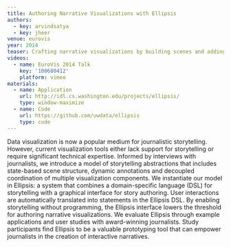 ```yaml
---
title: Authoring Narrative Visualizations with Ellipsis
authors:
  - key: arvindsatya
  - key: jheer
venue: eurovis
year: 2014
teaser: Crafting narrative visualizations by building scenes and adding annotations to existing visualizations using the Ellipsis interface.
videos:
  - name: EuroVis 2014 Talk
    key: '100680412'
    platform: vimeo
materials:
  - name: Application
    url: http://idl.cs.washington.edu/projects/ellipsis/
    type: window-maximize
  - name: Code
    url: https://github.com/uwdata/ellipsis
    type: code
---
```

Data visualization is now a popular medium for journalistic storytelling. However, current visualization tools either lack support for storytelling or require significant technical expertise. Informed by interviews with journalists, we introduce a model of storytelling abstractions that includes state-based scene structure, dynamic annotations and decoupled coordination of multiple visualization components. We instantiate our model in Ellipsis: a system that combines a domain-specific language (DSL) for storytelling with a graphical interface for story authoring. User interactions are automatically translated into statements in the Ellipsis DSL. By enabling storytelling without programming, the Ellipsis interface lowers the threshold for authoring narrative visualizations. We evaluate Ellipsis through example applications and user studies with award-winning journalists. Study participants find Ellipsis to be a valuable prototyping tool that can empower journalists in the creation of interactive narratives.